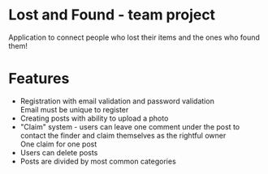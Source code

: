 # Lost and Found - team project
Application to connect people who lost their items and the ones who found them!

# Features
* Registration with email validation and password validation  
Email must be unique to register  
* Creating posts with ability to upload a photo  
* "Claim" system - users can leave one comment under the post to contact the finder and claim themselves as the rightful owner  
One claim for one post  
* Users can delete posts  
* Posts are divided by most common categories
